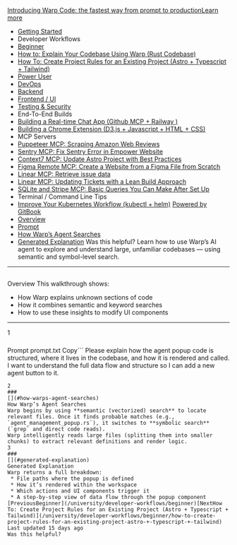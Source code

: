 [Introducing Warp Code: the fastest way from prompt to productionLearn more ](https://www.warp.dev/blog/introducing-warp-code-prompt-to-prod)
 * [Getting Started](/university)
 * Developer Workflows
 * [Beginner](/university/developer-workflows/beginner)
 * [How to: Explain Your Codebase Using Warp (Rust Codebase)](/university/developer-workflows/beginner/how-to-explain-your-codebase-using-warp-rust-codebase)
 * [How To: Create Project Rules for an Existing Project (Astro + Typescript + Tailwind)](/university/developer-workflows/beginner/how-to-create-project-rules-for-an-existing-project-astro-+-typescript-+-tailwind)
 * [Power User](/university/developer-workflows/power-user)
 * [DevOps](/university/developer-workflows/devops)
 * [Backend](/university/developer-workflows/backend)
 * [Frontend / UI](/university/developer-workflows/frontend-ui)
 * [Testing & Security](/university/developer-workflows/testing-and-security)
 * End-To-End Builds
 * [Building a Real-time Chat App (Github MCP + Railway )](/university/end-to-end-builds/building-a-real-time-chat-app-github-mcp-+-railway)
 * [Building a Chrome Extension (D3.js + Javascript + HTML + CSS)](/university/end-to-end-builds/building-a-chrome-extension-d3.js-+-javascript-+-html-+-css)
 * MCP Servers
 * [Puppeteer MCP: Scraping Amazon Web Reviews ](/university/mcp-servers/puppeteer-mcp-scraping-amazon-web-reviews)
 * [Sentry MCP: Fix Sentry Error in Empower Website](/university/mcp-servers/sentry-mcp-fix-sentry-error-in-empower-website)
 * [Context7 MCP: Update Astro Project with Best Practices](/university/mcp-servers/context7-mcp-update-astro-project-with-best-practices)
 * [Figma Remote MCP: Create a Website from a Figma File from Scratch](/university/mcp-servers/figma-remote-mcp-create-a-website-from-a-figma-file-from-scratch)
 * [Linear MCP: Retrieve issue data](/university/mcp-servers/linear-mcp-retrieve-issue-data)
 * [Linear MCP: Updating Tickets with a Lean Build Approach](/university/mcp-servers/linear-mcp-updating-tickets-with-a-lean-build-approach)
 * [SQLite and Stripe MCP: Basic Queries You Can Make After Set Up](/university/mcp-servers/sqlite-and-stripe-mcp-basic-queries-you-can-make-after-set-up)
 * Terminal / Command Line Tips
 * [Improve Your Kubernetes Workflow (kubectl + helm)](/university/terminal-command-line-tips/improve-your-kubernetes-workflow-kubectl-+-helm)
[Powered by GitBook](https://www.gitbook.com/?utm_source=content&utm_medium=trademark&utm_campaign=c5dAwvMCRiTxUOdDicqy)
 * [Overview](#overview)
 * [Prompt](#prompt)
 * [How Warp’s Agent Searches](#how-warps-agent-searches)
 * [Generated Explanation](#generated-explanation)
Was this helpful?
Learn how to use Warp’s AI agent to explore and understand large, unfamiliar codebases — using semantic and symbol-level search.
* * *
## 
[](#overview)
Overview
This walkthrough shows:
 * How Warp explains unknown sections of code
 * How it combines semantic and keyword searches
 * How to use these insights to modify UI components
* * *
1
### 
[](#prompt)
Prompt
prompt.txt
Copy```
Please explain how the agent popup code is structured,
where it lives in the codebase,
and how it is rendered and called.
I want to understand the full data flow and structure
so I can add a new agent button to it.
```
2
### 
[](#how-warps-agent-searches)
How Warp’s Agent Searches
Warp begins by using **semantic (vectorized) search** to locate relevant files. Once it finds probable matches (e.g., `agent_management_popup.rs`), it switches to **symbolic search** (`grep` and direct code reads).
Warp intelligently reads large files (splitting them into smaller chunks) to extract relevant definitions and render logic.
3
### 
[](#generated-explanation)
Generated Explanation
Warp returns a full breakdown:
 * File paths where the popup is defined
 * How it’s rendered within the workspace
 * Which actions and UI components trigger it
 * A step-by-step view of data flow through the popup component
[PreviousBeginner](/university/developer-workflows/beginner)[NextHow To: Create Project Rules for an Existing Project (Astro + Typescript + Tailwind)](/university/developer-workflows/beginner/how-to-create-project-rules-for-an-existing-project-astro-+-typescript-+-tailwind)
Last updated 15 days ago
Was this helpful?